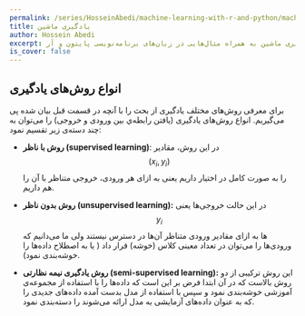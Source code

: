 ```yaml
---
permalink: /series/HosseinAbedi/machine-learning-with-r-and-python/machine-learning-intro-2
title: یادگیری ماشین
author: Hossein Abedi
excerpt: معرفی مفاهیم مربوط به یادگیری ماشین به همراه مثال‌هایی در زبان‌های برنامه‌نویسی پایتون و آر
is_cover: false
---
```




## انواع روش‌های یادگیری

برای معرفی روش‌های مختلف یادگیری از بحث را با آنچه در قسمت قبل بیان شده پی می‌گیریم.
انواع روش‌های یادگیری (یافتن رابطه‌ي بین ورودی و خروجی) را می‌توان به چند دسته‌ی  زیر تقسیم نمود:

* **روش با ناظر
(supervised learning)**:
در این روش، مقادیر $$(x_i,y_i)$$
را به صورت کامل در اختیار داریم یعنی به ازای هر ورودی، خروجی  متناظر با آن را هم داریم.

* **روش بدون ناظر
(unsupervised learning):**
در این حالت خروجی‌ها یعنی 
$$y_i$$
ها به ازای مقادیر ورودی متناظر آن‌ها در دسترس نیستند ولی ما می‌دانیم که ورودی‌ها را می‌توان در تعداد معینی کلاس (خوشه) قرار داد ( یا به اصطلاح داده‌ها را خوشه‌بندی نمود).

* **روش یادگیری نیمه نظارتی
(semi-supervised learning):**
این روش ترکیبی از دو روش بالاست که در آن ابتدا فرض بر این است که داده‌ها را با استفاده از مجموعه‌‌ی آموزشی خوشه‌بندی نمود و سپس با استفاده از مدل بدست آمده داده‌های جدیدی را که به عنوان داده‌های آزمایشی به مدل ارائه می‌شوند را دسته‌بندی نمود. 
